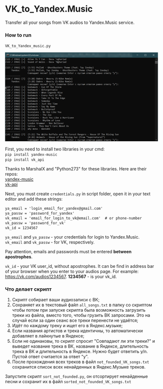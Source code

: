 # VK_to_Yandex.Music
 Transfer all your songs from VK audios to Yandex.Music service.

### How to run
`VK_to_Yandex_music.py`

![formated output](Screenshots/scr1.png)

First, you need to install two libraries in your cmd:  
`pip install yandex-music`  
`pip install vk_api`

Thanks to MarshalX and "Python273" for these libraries. Here are their repos:  
[yandex-music](https://github.com/MarshalX/yandex-music-api)  
[vk-api](https://github.com/python273/vk_api)

Next, you must create `credentials.py` in script folder, open it in your text editor and add these strings:
```
ya_email = 'login_email_for_yandex@gmail.com'
ya_passw = 'password_for_yandex'
vk_email = 'email_for_login_to_vk@email.com'  # or phone-number
vk_passw = 'password_for_vk'
vk_id = 1234567
```
`ya_email` and `ya_passw` - your credentials for login to Yandex.Music.  
`vk_email` and `vk_passw` - for VK, respectively.

Pay attention, emails and passwords must be entered **between apostrophes**.

`vk_id` - your VK user_id, without apostrophes. It can be find in address bar of your browser when you enter to your audios page. For example: https://vk.com/audios1234567. **1234567** - is your vk_id.

### Что делает скрипт
1. Скрипт собирает ваши аудиозаписи с ВК;
2. Сохраняет их в текстовый файл `all_songs.txt` в папку со скриптом чтобы потом при запуске скрипта была возможность загрузить треки из файла, вместо того, чтобы  грузить ВК запросами. Это на случай если за один сеанс все треки перенести не удаётся;
3. Идёт по каждому треку и ищет его в Яндекс.музыке; 
4. Если названия артистов и трека идентичны, то автоматически добавляет в лайкнутые в Яндексе; 
5. Если не одинаковы, то скрипт спросит "Совпадают ли эти треки?" и выведет название трека в ВК, название в Яндексе, длительность трека в ВК и длительность в Яндексе. Нужно будет ответить y/n. Пустой ответ считается за ответ "y".
6. После прохождения всех треков в файл `not_founded_VK_songs.txt` сохранится список всех ненайденных в Яндекс.Музыке треков.

Запустите скрипт `sort_not_founded.py`, он отсортирует ненайденные песни и сохранит их в файл `sorted_not_founded_VK_songs.txt`
